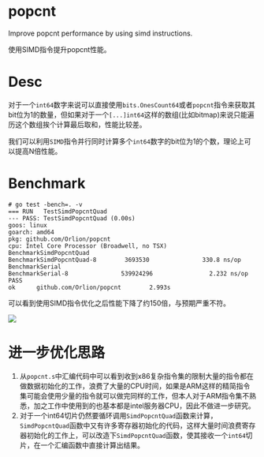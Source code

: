 # popcnt
Improve popcnt performance by using simd instructions.

使用SIMD指令提升popcnt性能。

# Desc

对于一个`int64`数字来说可以直接使用`bits.OnesCount64`或者`popcnt`指令来获取其bit位为1的数量，但如果对于一个`[...]int64`这样的数组(比如bitmap)来说只能遍历这个数组挨个计算最后取和，性能比较差。

我们可以利用`SIMD`指令并行同时计算多个`int64`数字的bit位为1的个数，理论上可以提高N倍性能。

# Benchmark
```
# go test -bench=. -v
=== RUN   TestSimdPopcntQuad
--- PASS: TestSimdPopcntQuad (0.00s)
goos: linux
goarch: amd64
pkg: github.com/Orlion/popcnt
cpu: Intel Core Processor (Broadwell, no TSX)
BenchmarkSimdPopcntQuad
BenchmarkSimdPopcntQuad-8        3693530               330.8 ns/op
BenchmarkSerial
BenchmarkSerial-8               539924296                2.232 ns/op
PASS
ok      github.com/Orlion/popcnt        2.993s
```

可以看到使用SIMD指令优化之后性能下降了约150倍，与预期严重不符。

![](https://qn.doutub.com/1638175924196.jpg)

# 进一步优化思路

1. 从`popcnt.s`中汇编代码中可以看到收到x86复杂指令集的限制大量的指令都在做数据初始化的工作，浪费了大量的CPU时间，如果是ARM这样的精简指令集可能会使用少量的指令就可以做完同样的工作，但本人对于ARM指令集不熟悉，加之工作中使用到的也基本都是intel服务器CPU，因此不做进一步研究。
2. 对于一个int64切片仍然要循环调用`SimdPopcntQuad`函数来计算，`SimdPopcntQuad`函数中又有许多寄存器初始化的代码，这样大量时间浪费寄存器初始化的工作上，可以改造下`SimdPopcntQuad`函数，使其接收一个`int64`切片，在一个汇编函数中直接计算出结果。